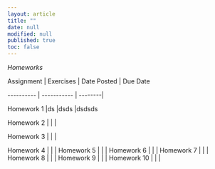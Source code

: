 ```yaml
---
layout: article
title: ""
date: null
modified: null
published: true
toc: false
---
```


*Homeworks*

Assignment | Exercises | Date Posted | Due Date

---------- | ----------- | --------|

Homework 1 |ds          |dsds      |dsdsds

Homework 2 |          |    |

Homework 3 |         |     | 

Homework 4 |        | |
Homework 5 |      | |
Homework 6 |         |     |
Homework 7 |          |    |
Homework 8 |         |     | 
Homework 9 |        | |
Homework 10 |      | |
